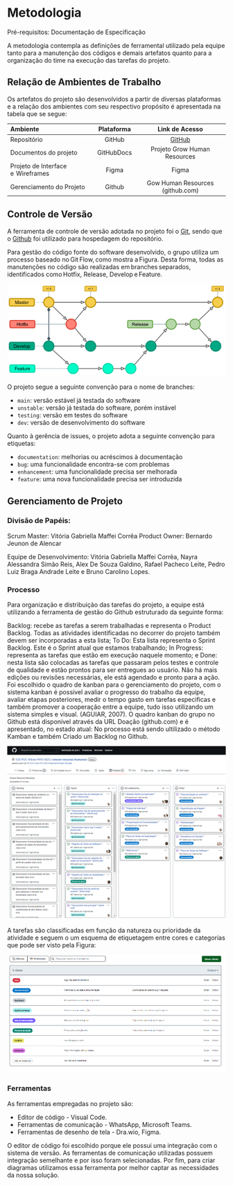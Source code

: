 
# Metodologia

Pré-requisitos: Documentação de Especificação

A metodologia contempla as definições de ferramental utilizado pela equipe tanto para a manutenção dos códigos e demais artefatos quanto para a organização do time na execução das tarefas do projeto.


## Relação de Ambientes de Trabalho

Os artefatos do projeto são desenvolvidos a partir de diversas plataformas e a relação dos ambientes com seu respectivo propósito é apresentada na tabela que se segue:

Ambiente|Plataforma|Link de Acesso
|:--------|:----------:|:--------------:|
|Repositório|GitHub|  [GitHub](https://github.com/ICEI-PUC-Minas-PMV-ADS/grow-human-resources)|
|Documentos do projeto|GitHubDocs|Projeto Grow Human Resources|[GitHub]()|
|Projeto de Interface e  Wireframes|Figma|Figma |[Figma]() | Ferramenta de colaboração e design de UI/UX rápida e avançada)|
|Gerenciamento do Projeto|Github|Gow Human Resources (github.com)|

## Controle de Versão

A ferramenta de controle de versão adotada no projeto foi o
[Git](https://git-scm.com/), sendo que o [Github](https://github.com)
foi utilizado para hospedagem do repositório.

Para gestão do código fonte do software desenvolvido, o grupo utiliza um processo baseado no Git Flow, como mostra a Figura. Desta forma, todas as manutenções no código são realizadas em branches separados, identificados como Hotfix, Release, Develop e Feature.   

<img src="./img/gitFlow.png">


O projeto segue a seguinte convenção para o nome de branches:

- `main`: versão estável já testada do software
- `unstable`: versão já testada do software, porém instável
- `testing`: versão em testes do software
- `dev`: versão de desenvolvimento do software

Quanto à gerência de issues, o projeto adota a seguinte convenção para
etiquetas:

- `documentation`: melhorias ou acréscimos à documentação
- `bug`: uma funcionalidade encontra-se com problemas
- `enhancement`: uma funcionalidade precisa ser melhorada
- `feature`: uma nova funcionalidade precisa ser introduzida

## Gerenciamento de Projeto

### Divisão de Papéis:

Scrum Master: Vitória Gabriella Maffei Corrêa 
Product Owner: Bernardo Jeunon de Alencar

Equipe de Desenvolvimento: Vitória Gabriella Maffei Corrêa, Nayra Alessandra Simão Reis, Alex De Souza Galdino, Rafael Pacheco Leite, Pedro Luiz Braga Andrade Leite e Bruno Carolino Lopes.



### Processo

Para organização e distribuição das tarefas do projeto, a equipe está utilizando a ferramenta de gestão do Github estruturado da seguinte forma:

Backlog: recebe as tarefas a serem trabalhadas e representa o Product Backlog. Todas as atividades identificadas no decorrer do projeto também devem ser incorporadas a esta lista;
To Do: Esta lista representa o Sprint Backlog. Este é o Sprint atual que estamos trabalhando;
In Progress: representa as tarefas que estão em execução naquele momento; e
Done: nesta lista são colocadas as tarefas que passaram pelos testes e controle de qualidade e estão prontos para ser entregues ao usuário. Não há mais edições ou revisões necessárias, ele está agendado e pronto para a ação.
Foi escolhido o quadro de kanban para o gerenciamento do projeto, com o sistema kanban é possível avaliar o progresso do trabalho da equipe, avaliar etapas posteriores, medir o tempo gasto em tarefas especificas e também promover a cooperação entre a equipe, tudo isso utilizando um sistema simples e visual. (AGUIAR, 2007). O quadro kanban do grupo no Github está disponível através da URL Doação (github.com) e é apresentado, no estado atual:
No processo está sendo ultilizado o método Kamban e também Criado um Backlog no Github.

<img src="./img/gitkamban.png">


A tarefas são classificadas em função da natureza ou prioridade da atividade e seguem o um esquema de etiquetagem entre cores e categorias que pode ser visto pela Figura:

<img src="./img/gitetiquetas.png">
 
### Ferramentas

As ferramentas empregadas no projeto são:

- Editor de código - Visual Code.
- Ferramentas de comunicação - WhatsApp, Microsoft Teams.
- Ferramentas de desenho de tela - Dra.wio, Figma.

O editor de código foi escolhido porque ele possui uma integração com o
sistema de versão. As ferramentas de comunicação utilizadas possuem
integração semelhante e por isso foram selecionadas. Por fim, para criar
diagramas utilizamos essa ferramenta por melhor captar as
necessidades da nossa solução.

